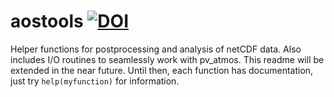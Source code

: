 # aostools [![DOI](https://zenodo.org/badge/13408/mjucker/aostools.svg)](https://zenodo.org/badge/latestdoi/13408/mjucker/aostools)
Helper functions for postprocessing and analysis of netCDF data. Also includes I/O routines to seamlessly work with pv_atmos. 
This readme will be extended in the near future. Until then, each function has documentation, just try `help(myfunction)` for information.
